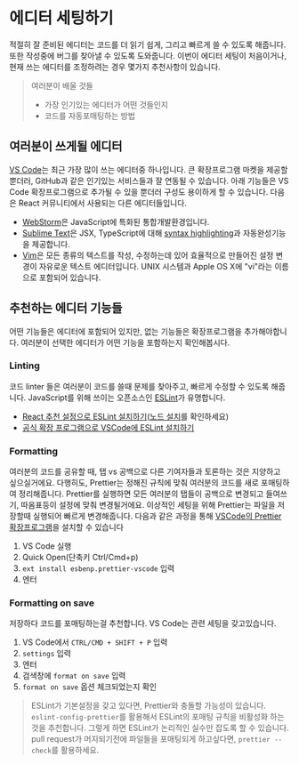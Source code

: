 # 에디터 세팅하기
적절히 잘 준비된 에디터는 코드를 더 읽기 쉽게, 그리고 빠르게 쓸 수 있도록 해줍니다.
또한 작성중에 버그를 찾아낼 수 있도록 도와줍니다. 이번이 에디터 세팅이 처음이거나,
현재 쓰는 에디터를 조정하려는 경우 몇가지 추천사항이 있습니다.
> 여러분이 배울 것들
> - 가장 인기있는 에디터가 어떤 것들인지
> - 코드를 자동포매팅하는 방법
## 여러분이 쓰게될 에디터
[VS Code](https://code.visualstudio.com)는 최근 가장 많이 쓰는 에디터중 하나입니다.
 큰 확장프로그램 마켓을 제공할 뿐더러, GitHub과 같은 인기있는 서비스들과 잘 연동될 수 있습니다.
 아래 기능들은 VS Code 확장프로그램으로 추가될 수 있을 뿐더러 구성도 용이하게 할 수 있습니다.
다음은 React 커뮤니티에서 사용되는 다른 에디터들입니다.
- [WebStorm](https://www.jetbrains.com/webstorm/)은 JavaScript에 특화된 통합개발환경입니다.
- [Sublime Text](https://www.sublimetext.com/)은 JSX, TypeScript에 대해 [syntax highlighting](https://stackoverflow.com/questions/65555800/how-to-make-sublime-3-open-js-files-with-jsx-syntax/70960574#70960574)과 자동완성기능을 제공합니다.
- [Vim](https://www.vim.org/)은 모든 종류의 텍스트를 작성, 수정하는데 있어 효율적으로 만들어진 설정 변경이 자유로운 텍스트 에디터입니다. UNIX 시스템과 Apple OS X에 "vi"라는 이름으로 포함되어 있습니다.
## 추천하는 에디터 기능들
어떤 기능들은 에디터에 포함되어 있지만, 없는 기능들은 확장프로그램을 추가해야합니다.
여러분이 선택한 에디터가 어떤 기능을 포함하는지 확인해봅시다.
### Linting
코드 linter 들은 여러분이 코드를 쓸때 문제를 찾아주고, 빠르게 수정할 수 있도록 해줍니다.
JavaScript를 위해 쓰이는 오픈소스인 [ESLint](https://eslint.org/)가 유명합니다.
- [React 추천 설정으로 ESLint 설치하기](https://www.npmjs.com/package/eslint-config-react-app)([노드 설치](https://nodejs.org/en/download/current/)를 확인하세요)
- [공식 확장 프로그램으로 VSCode에 ESLint 설치하기](https://marketplace.visualstudio.com/items?itemName=dbaeumer.vscode-eslint)
### Formatting
여러분의 코드를 공유할 때, 탭 vs 공백으로 다른 기여자들과 토론하는 것은 지양하고 싶으실거에요.
다행히도, Prettier는 정해진 규칙에 맞춰 여러분의 코드를 새로 포매팅하여 정리해줍니다.
Prettier를 실행하면 모든 여러분의 탭들이 공백으로 변경되고 들여쓰기, 따옴표등이 설정에 맞춰 변경될거에요. 이상적인 세팅을 위해 Prettier는 파일을 저장할때 실행되어 빠르게 변경해줍니다.
다음과 같은 과정을 통해 [VSCode의 Prettier 확장프로그램](https://marketplace.visualstudio.com/items?itemName=esbenp.prettier-vscode)을 설치할 수 있습니다
1. VS Code 실행
2. Quick Open(단축키 Ctrl/Cmd+p)
3. `ext install esbenp.prettier-vscode` 입력
4. 엔터
### Formatting on save
저장하다 코드를 포매팅하는걸 추천합니다. VS Code는 관련 세팅을 갖고있습니다.
1. VS Code에서 `CTRL/CMD + SHIFT + P` 입력
2. `settings` 입력
3. 엔터
4. 검색창에 `format on save` 입력
5. `format on save` 옵션 체크되었는지 확인
> ESLint가 기본설정을 갖고 있다면, Prettier와 충돌할 가능성이 있습니다.
> `eslint-config-prettier`를 활용해서 ESLint의 포매팅 규칙을 비활성화 하는 것을 추천합니다.
> 그렇게 하면 ESLint가 논리적인 실수만 잡도록 할 수 있습니다.
> pull request가 머지되기전에 파일들을 포매팅되게 하고싶다면, `prettier --check`를 활용하세요.
